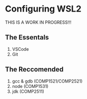 # Configuring WSL2

THIS IS A WORK IN PROGRESS!!!

## The Essentals
1. VSCode
2. Git

## The Reccomended
1. gcc & gdb (COMP1521/COMP2521)
2. node (COMP1531)
3. jdk (COMP2511)
